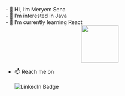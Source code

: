 <div id="header" align="left">
<div className="row">
<div>
<a>- 👋 Hi, I’m Meryem Sena</a><br/>
<a>- 👀 I’m interested in Java </a><br/>
<a>- 🌱 I’m currently learning React</a><br/>

</div>
<div align="center">
<img src="https://media.giphy.com/media/jbe0ANuHKvD4dF6VyQ/giphy.gif" width="100"/>
</div>	
</div></div>

<div>

- 📫 Reach me on   <br></br>
	<div href="https://www.linkedin.com/in/meryem-sena-bark-2a8bb0a4/"><img src="https://img.shields.io/badge/LinkedIn-blue?style=for-the-badge&logo=linkedin&logoColor=white" alt="LinkedIn Badge"/></div>
    
</div>
<!---
MrymSena/MrymSena is a ✨ special ✨ repository because its `README.md` (this file) appears on your GitHub profile.
You can click the Preview link to take a look at your changes.
--->
